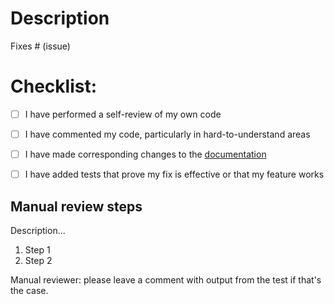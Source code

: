 # Description
<!-- Please include a summary of the change and which issue is fixed. Please also include relevant motivation and context. List any dependencies that are required for this change. -->

Fixes # (issue)

# Checklist:

- [ ] I have performed a self-review of my own code
- [ ] I have commented my code, particularly in hard-to-understand areas
- [ ] I have made corresponding changes to the [documentation](https://github.com/avo-hq/docs)
- [ ] I have added tests that prove my fix is effective or that my feature works


## Manual review steps
<!-- Please describe the tests that you ran to verify your changes. Provide instructions so we can reproduce. Please also list any relevant details for your test configuration. -->

Description...

1. Step 1
1. Step 2

Manual reviewer: please leave a comment with output from the test if that's the case.
